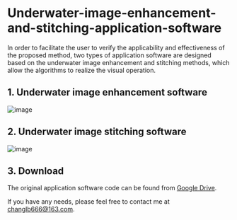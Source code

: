 # Underwater-image-enhancement-and-stitching-application-software

In order to facilitate the user to verify the applicability and effectiveness of the proposed method, two types of application software are designed based on the underwater image enhancement and stitching methods, which allow the algorithms to realize the visual operation.

## 1. Underwater image enhancement software
![image](https://user-images.githubusercontent.com/88143736/227984104-b423bdb0-ee8d-4f83-8987-1e581ba7e428.png)

## 2. Underwater image stitching software
![image](https://user-images.githubusercontent.com/88143736/227984206-6c49bcb6-a27c-4e44-9c61-6fe39da7d77b.png)

## 3. Download
The original application software code can be found from [Google Drive](https://drive.google.com/drive/folders/1An-ly9pUJFO2auqG4QIAwB_3kmhwqvea?usp=sharing).

If you have any needs, please feel free to contact me at changlb666@163.com.
